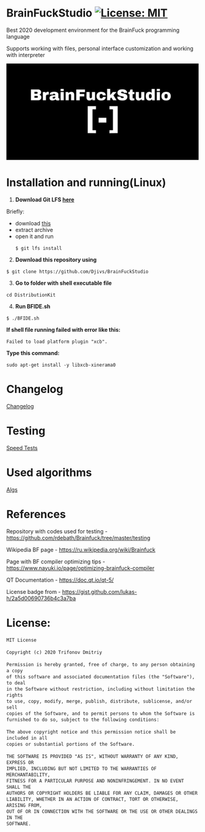 # BrainFuckStudio [![License: MIT](https://img.shields.io/badge/License-MIT-yellow.svg)](https://github.com/Djivs/BrainFuckStudio/blob/master/LICENSE)

Best 2020 development environment for the BrainFuck programming language

Supports working with files, personal interface customization and working with interpreter

![preview](/img/large_logo.jpg)

# Installation and running(Linux)
1. **Download Git LFS [here](https://git-lfs.github.com/)**

Briefly:
- download [this](https://github.com/git-lfs/git-lfs/releases/download/v2.11.0/git-lfs-linux-amd64-v2.11.0.tar.gz)
- extract archive
- open it and run
    ```
    $ git lfs install
    ```
2. **Download this repository using**

```
$ git clone https://github.com/Djivs/BrainFuckStudio
```

3. **Go to folder with shell executable file**

```
cd DistributionKit
```

4. **Run BFIDE.sh**

```
$ ./BFIDE.sh
```

**If shell file running failed with error like this:**

```
Failed to load platform plugin "xcb".
```

**Type this command:**

```
sudo apt-get install -y libxcb-xinerama0
```



# Changelog
[Changelog](https://github.com/Djivs/BrainFuckStudio/blob/master/CHANGELOG.md)

# Testing

[Speed Tests](https://github.com/Djivs/BrainFuckStudio/blob/master/SPEEDTESTS.md)

# Used algorithms

[Algs](ALGS.md)

# References
Repository with codes used for testing - https://github.com/rdebath/Brainfuck/tree/master/testing

Wikipedia BF page - https://ru.wikipedia.org/wiki/Brainfuck

Page with BF compiler optimizing tips - https://www.nayuki.io/page/optimizing-brainfuck-compiler

QT Documentation - https://doc.qt.io/qt-5/

License badge from - https://gist.github.com/lukas-h/2a5d00690736b4c3a7ba

# License:

```
MIT License

Copyright (c) 2020 Trifonov Dmitriy

Permission is hereby granted, free of charge, to any person obtaining a copy
of this software and associated documentation files (the "Software"), to deal
in the Software without restriction, including without limitation the rights
to use, copy, modify, merge, publish, distribute, sublicense, and/or sell
copies of the Software, and to permit persons to whom the Software is
furnished to do so, subject to the following conditions:

The above copyright notice and this permission notice shall be included in all
copies or substantial portions of the Software.

THE SOFTWARE IS PROVIDED "AS IS", WITHOUT WARRANTY OF ANY KIND, EXPRESS OR
IMPLIED, INCLUDING BUT NOT LIMITED TO THE WARRANTIES OF MERCHANTABILITY,
FITNESS FOR A PARTICULAR PURPOSE AND NONINFRINGEMENT. IN NO EVENT SHALL THE
AUTHORS OR COPYRIGHT HOLDERS BE LIABLE FOR ANY CLAIM, DAMAGES OR OTHER
LIABILITY, WHETHER IN AN ACTION OF CONTRACT, TORT OR OTHERWISE, ARISING FROM,
OUT OF OR IN CONNECTION WITH THE SOFTWARE OR THE USE OR OTHER DEALINGS IN THE
SOFTWARE.
```
